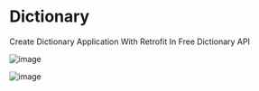 # Dictionary
Create Dictionary Application With Retrofit In Free Dictionary API

![image](https://github.com/gokulakrishnan001/Dictionary/assets/99865855/86a49d82-29b2-4938-b230-7db08fb6cd4c)

![image](https://github.com/gokulakrishnan001/Dictionary/assets/99865855/29b7dadb-b203-4f2d-ac77-4622d5d8bc18)
